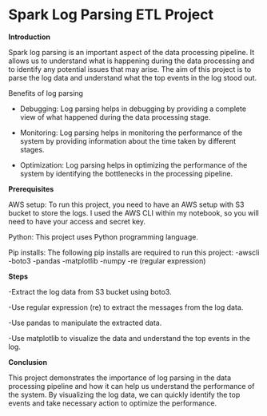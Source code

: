 # Spark Log Parsing ETL Project

**Introduction**

Spark log parsing is an important aspect of the data processing pipeline. It allows us to understand what is happening during the data processing and to identify any potential issues that may arise. The aim of this project is to parse the log data and understand what the top events in the log stood out.

Benefits of log parsing
  + Debugging: Log parsing helps in debugging by providing a complete view of what happened during the data processing stage.

  + Monitoring: Log parsing helps in monitoring the performance of the system by providing information about the time taken by different stages.

  + Optimization: Log parsing helps in optimizing the performance of the system by identifying the bottlenecks in the processing pipeline.

**Prerequisites**

AWS setup: To run this project, you need to have an AWS setup with S3 bucket to store the logs. I used the AWS CLI within my notebook, so you will need to have your access and secret key.

Python: This project uses Python programming language.

Pip installs: The following pip installs are required to run this project:
  -awscli
  -boto3
  -pandas
  -matplotlib
  -numpy
  -re (regular expression)

**Steps**

  -Extract the log data from S3 bucket using boto3.

  -Use regular expression (re) to extract the messages from the log data.

  -Use pandas to manipulate the extracted data.

  -Use matplotlib to visualize the data and understand the top events in the log.

**Conclusion**

This project demonstrates the importance of log parsing in the data processing pipeline and how it can help us understand the performance of the system. By visualizing the log data, we can quickly identify the top events and take necessary action to optimize the performance.
